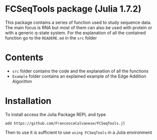 # FCSeqTools package (Julia 1.7.2)

This package contains a series of function used to study sequence data. The main focus is RNA but most of them can also be used with protein or with a generic q-state system. For the explanation of all the contained function go to the `READEME.md` in the `src` folder

# Contents

- `src` folder contains the code and the explanation of all the functions
- `Example` folder contains an explained example of the Edge Addition Algorithm


# Installation 

To install access the Julia Package REPL and type

`add https://github.com/FrancescoCalvanese/FCSeqTools.jl`

Then to use it is sufficient to use `using FCSeqTools` in a Julia environment
